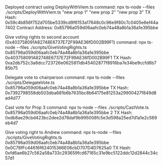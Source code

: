 Deployed contract using DeployWithViem.ts 
command: npx ts-node --files ./scripts/DeployWithViem.ts "new prop 1" "new prop 2" "new prop 3"
TX Hash: 0x59c4b856f752d705be5339cd9f6153a17648c0c96e9f80c7c0405e6ef44a7402
Contract Address: 0x85796a059d06aafc0eb74a48a8b1a36a1e395bbe

Give voting rights to second account (0x403758091A82748E6737E72F99AE36fD002B99F1)
command: npx ts-node --files ./scripts/GiveVotingRights.ts 0x85796a059d06aafc0eb74a48a8b1a36a1e395bbe 0x403758091A82748E6737E72F99AE36fD002B99F1
TX Hash: 0xa2db752c3a6dcc723726e0625811db45402877f8916ba7e34be9ccfd6b785b75

Delegate vote to chairperson
command: npx ts-node --files ./scripts/DelegateVote.ts 0x85796a059d06aafc0eb74a48a8b1a36a1e395bbe
TX Hash: 0x7392798558db503dba681b6b7635bc8b64175e81253a29900427f849d8ad4d77

Cast vote for Prop 3
command: npx ts-node --files ./scripts/CastVote.ts 0x85796a059d06aafc0eb74a48a8b1a36a1e395bbe 2
TX Hash: 0xdb8ae29cbd423bc2dee2d78daf9b995008fc5e3d598a25ed7d1a1e2c569eb4d7

Give voting right to Andrew
command: npx ts-node --files ./scripts/GiveVotingRights.ts 0x85796a059d06aafc0eb74a48a8b1a36a1e395bbe 0x0C78fFc44616f624015366E06cbD707D4D7625a0
TX Hash: 0xfd6ae6b27c562a58a733c293659fcd67165c31e9bc5122ddc12d2844c34c57d1
